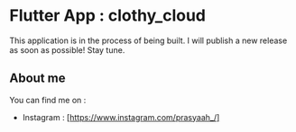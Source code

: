 # Flutter App : clothy_cloud

This application is in the process of being built. I will publish a new release as soon as possible! Stay tune.

## About me

You can find me on :

- Instagram : [https://www.instagram.com/prasyaah_/]
